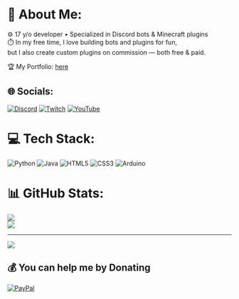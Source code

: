 # 💫 About Me:
⚙️ 17 y/o developer • Specialized in Discord bots & Minecraft plugins<br>⏱️ In my free time, I love building bots and plugins for fun,<br>but I also create custom plugins on commission — both free & paid.

🏆 My Portfolio: [here](https://snitchiolas.netlify.app/)

## 🌐 Socials:
[![Discord](https://img.shields.io/badge/Discord-%237289DA.svg?logo=discord&logoColor=white)](https://discord.gg/https://discord.com/invite/jrxY6syqB9) [![Twitch](https://img.shields.io/badge/Twitch-%239146FF.svg?logo=Twitch&logoColor=white)](https://twitch.tv/sntchiolas) [![YouTube](https://img.shields.io/badge/YouTube-%23FF0000.svg?logo=YouTube&logoColor=white)](https://youtube.com/@SNITCHIOLAS) 

# 💻 Tech Stack:
![Python](https://img.shields.io/badge/python-3670A0?style=for-the-badge&logo=python&logoColor=ffdd54) ![Java](https://img.shields.io/badge/java-%23ED8B00.svg?style=for-the-badge&logo=openjdk&logoColor=white) ![HTML5](https://img.shields.io/badge/html5-%23E34F26.svg?style=for-the-badge&logo=html5&logoColor=white) ![CSS3](https://img.shields.io/badge/css3-%231572B6.svg?style=for-the-badge&logo=css3&logoColor=white) ![Arduino](https://img.shields.io/badge/-Arduino-00979D?style=for-the-badge&logo=Arduino&logoColor=white)
# 📊 GitHub Stats:
![](https://github-readme-stats.vercel.app/api?username=SNITCHIOLAS08&theme=dark&hide_border=false&include_all_commits=false&count_private=false)<br/>
![](https://nirzak-streak-stats.vercel.app/?user=SNITCHIOLAS08&theme=dark&hide_border=false)<br/>

---
[![](https://visitcount.itsvg.in/api?id=SNITCHIOLAS08&icon=0&color=0)](https://visitcount.itsvg.in)

  ## 💰 You can help me by Donating
  [![PayPal](https://img.shields.io/badge/PayPal-00457C?style=for-the-badge&logo=paypal&logoColor=white)](https://paypal.me/SnitchIolas) 
